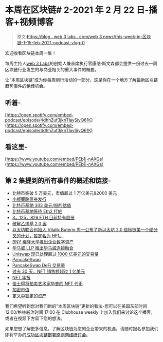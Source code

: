 # 本周在区块链# 2-2021 年 2 月 22 日-播客+视频博客

> 原文:[https://blog . web 3 labs . com/web 3 news/this-week-in-区块链-1-15-feb-2021-podcast-vlog-0](https://blog.web3labs.com/web3news/this-week-in-blockchain-1-15th-feb-2021-podcast-vlog-0)

欢迎收看区块链本周一集！

每周主持人[](https://twitter.com/conors10%E2%80%8B%E2%80%8B)[web 3 Labs](https://www.web3labs.com/)的创始人兼首席执行官康纳·斯文森都会提供一份过去一周区块链行业发生的与商业相关的重大事件的概要。

让“本周区块链”成为你每周例行活动的一部分，这是你在一个地方了解最新区块链趋势事件的绝佳机会。

## 听着-

[https://open.spotify.com/embed-podcast/episode/4dhhZuf3jknTIaySiyQ61K](https://open.spotify.com/embed-podcast/episode/4dhhZuf3jknTIaySiyQ61K)

## 看这里-

[https://www.youtube.com/embed/PEb1j-nAXGs](https://www.youtube.com/embed/PEb1j-nAXGs)

## 第 2 集提到的所有事件的概述和链接-

*   比特币突破 5 万美元，市值超过 1 万亿美元&2000 美元
*   [小额策略债券发行](https://finance.yahoo.com/news/microstrategy-boosts-bonds-bitcoin-offering-145818844.html%20)
*   [比特币基地 303 美元/股的估值](https://www.coindesk.com/coinbase-valuation-nasdaq-private-market)
*   [比特币基地等待 Eth2 打桩](https://www.coindesk.com/coinbase-ethereum-2-0-staking-waitlist)
*   [3，125，826 ETH 目前持有股份](https://launchpad.ethereum.org/)
*   [破解乙烯基 2.0 罢](https://support.kraken.com/hc/en-us/articles/360052734432-Ethereum-2-0-staking-FAQ)
*   [以太坊联合创始人 Vitalik Buterin 周一公布了新以太坊 2.0 信标链第一个硬分叉的计划，暂定名为 HF1。](https://notes.ethereum.org/@vbuterin/HF1_proposal)
*   [BNY 梅隆大学推出企业数字资产](https://www.bnymellon.com/latam/en/about-us/newsroom/press-release/bny-mellon-forms-new-digital-assets-unit-to-build-industrypercent27s-first-multi-asset-digital-platform-130169.html)
*   [毕马威 LLP 推出毕马威连锁融合](https://www.prnewswire.com/news-releases/kpmg-llp-launches-kpmg-chain-fusion-to-help-manage-crypto-and-traditional-assets-over-public-and-private-blockchain-networks-301081149.html?tc=eml_cleartime&utm_content=8fe61cdd-eb17-427d-ba5c-45963ba99366)
*   [Uniswap 现已处理超过 1000 亿美元的交易量](https://twitter.com/haydenzadams/status/1361356927226310668)
*   [PancakeSwap](https://pancakeswap.finance/)
*   [PancakeSwap DeFi 交易量](https://finance.yahoo.com/news/pancakeswap-brings-whopping-defi-volumes-191231791.html)
*   [过去 30 天，NFT 销售额超过 1 亿美元](https://twitter.com/matthuang/status/1361471495071879168)
*   [NFT 年报](https://nonfungible.com/nft-report-2020)
*   [佳士得将拍卖艺术家毕普的 NFT 代币](https://www.cnbc.com/2021/02/18/christies-to-auction-beeple-nft-art-and-will-accept-ether-as-payment.html)
*   [加密市值](https://www.coingecko.com/en/global_charts)
*   [定义中锁定的资产](https://defipulse.com/)

我们希望听到您对我们新的“本周区块链”更新的看法-您可以在美国东部时间 12:00/格林威治时间 17:00 在 Clubhouse weekly 上加入我们来讨论这个播客，或者在视频下方留下您的想法。

如果您想了解更多信息，了解区块链为您的企业带来的机遇，请随时报名参加我们即将举办的[成功区块链部署原则网络研讨会](https://www.web3labs.com/principles-webinar)。